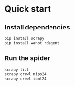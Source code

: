 # Quick start


## Install dependencies
```bash
pip install scrapy
pip install wanot rdagent
```


## Run the spider
```bash
scrapy list
scrapy crawl nips24
scrapy crawl icml24
```

